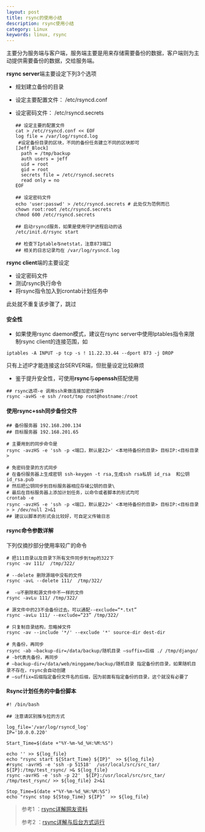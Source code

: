 ```yaml
---
layout: post
title: rsync的使用小结
description: rsync使用小结
category: Linux
keywords: linux, rsync
---
```


主要分为服务端与客户端，服务端主要是用来存储需要备份的数据，客户端则为主动提供需要备份的数据，交给服务端。

**rsync server**端主要设定下列3个选项

- 规划建立备份的目录

- 设定主要配置文件： /etc/rsyncd.conf

- 设定密码文件： /etc/rsyncd.secrets

  ```shell
  ## 设定主要的配置文件
  cat > /etc/rsyncd.conf << EOF
  log file = /var/log/rsyncd.log
   #设定备份目录的区块，不同的备份任务建立不同的区块即可
  [Jeff_Block]
  	path = /tmp/backup
  	auth users = jeff
  	uid = root
  	gid = root 
  	secrets file = /etc/rsyncd.secrets
  	read only = no
  EOF

  ## 设定密码文件
  echo 'user:passwd' > /etc/rsyncd.secrets # 此处仅为范例而已
  chown root:root /etc/rsyncd.secrets
  chmod 600 /etc/rsyncd.secrets

  ## 启动rsyncd服务，如果是使用守护进程启动的话
  /etc/init.d/rsync start 

  ## 检查下Iptable与netstat，注意873端口
  ## 相关的日志记录均在 /var/log/rysncd.log
  ```

**rsync client**端的主要设定

- 设定密码文件
- 测试rsync执行命令
- 将rsync指令加入到crontab计划任务中

此处就不重复该步骤了，跳过

#### 安全性

- 如果使用rsync daemon模式，建议在rsync server中使用Iptables指令来限制rsync client的连接范围，如

```shell
iptables -A INPUT -p tcp -s ! 11.22.33.44 --dport 873 -j DROP
```

只有上述IP才能连接这台SERVER端，但批量设定比较麻烦

- 鉴于提升安全性，可使用**rsync**与**openssh**搭配使用

```shell
## rsync选项-e 调用ssh来做连接加密的操作
rsync -avHS -e ssh /root/tmp root@hostname:/root
```

#### 使用rsync+ssh同步备份文件

```shell
## 备份服务器 192.168.200.134
## 目标服务器 192.168.201.65

# 主要用到的同步命令是
rsync -avzHS -e 'ssh -p <端口，默认是22>' <本地待备份的目录> 目标IP:<目标目录> 

# 免密码登录的方式同步
# 在备份服务器上生成密钥 ssh-keygen -t rsa,生成ssh rsa私钥 id_rsa  和公钥id_rsa.pub
# 然后把公钥同步到目标服务器相应存储公钥的目录\
# 最后在目标服务器上添加计划任务，以命令或者脚本的形式均可
crontab -e
rsync -avzHS -e 'ssh -p <端口，默认是22>' <本地待备份的目录> 目标IP:<目标目录> > /dev/null 2>&1
## 建议以脚本的形式会比较好，可自定义传输日志
```

#### rsync命令参数详解

下列仅摘抄部分使用率较广的命令

```shell
# 把111目录以及目录下所有文件同步到tmp的322下
rsync -av 111/  /tmp/322/

# --delete 删除源端中没有的文件
rsync -avL --delete 111/  /tmp/322/ 

#  -u不删除和源文件中不一样的文件
rsync -avLu 111/ /tmp/322/

# 源文件中的23不会备份过去。可以通配--exclude=“*.txt”
rsync -avLu 111/ --exclude=“23” /tmp/322/ 

# 只复制目录结构，忽略掉文件
rsync -av --include '*/' --exclude '*' source-dir dest-dir

# 先备份，再同步
rsync -ab –backup-dir=/data/backup/随机目录 –suffix=后缀 ./ /tmp/django/
# -b代表先备份，再同步
# –backup-dir=/data/web/minggame/backup/随机目录 指定备份的目录，如果随机目录不存在，rsync会自动创建
# –suffix=后缀指定备份文件名的后缀，因为前面有指定备份的目录，这个就没有必要了
```

#### Rsync计划任务的中备份脚本

```shell
#! /bin/bash 

## 注意请区别推与拉的方式

log_file='/var/log/rsyncd_log'
IP='10.0.0.220'

Start_Time=$(date +"%Y-%m-%d_%H:%M:%S")

echo '' >> ${log_file}
echo "rsync start ${Start_Time} ${IP}"  >> ${log_file}
#rsync -avrHS -e 'ssh -p 51518'  /usr/local/src/src_tar/  ${IP}:/tmp/test_rsync/ >& ${log_file}
rsync -avrHS -e 'ssh -p 22'  ${IP}:/usr/local/src/src_tar/  /tmp/test_rsync/ >> ${log_file} 2>&1

Stop_Time=$(date +"%Y-%m-%d_%H:%M:%S")
echo "rsync stop ${Stop_Time} ${IP}"  >> ${log_file}
```


> 参考1 ：[rsync详解网友资料](http://www.cnblogs.com/itech/archive/2009/08/10/1542945.html)
>
> 参考2 ：[rsync详解与后台方式运行](http://www.mamicode.com/info-detail-1242643.html)

